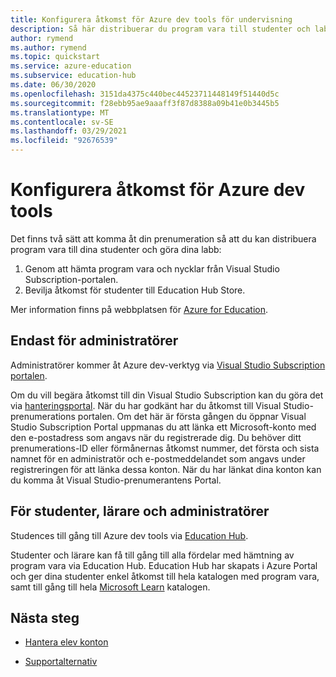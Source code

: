 ```yaml
---
title: Konfigurera åtkomst för Azure dev tools för undervisning
description: Så här distribuerar du program vara till studenter och labb.
author: rymend
ms.author: rymend
ms.topic: quickstart
ms.service: azure-education
ms.subservice: education-hub
ms.date: 06/30/2020
ms.openlocfilehash: 3151da4375c440bec44523711448149f51440d5c
ms.sourcegitcommit: f28ebb95ae9aaaff3f87d8388a09b41e0b3445b5
ms.translationtype: MT
ms.contentlocale: sv-SE
ms.lasthandoff: 03/29/2021
ms.locfileid: "92676539"
---
```

# <a name="setting-up-access-for-azure-dev-tools"></a>Konfigurera åtkomst för Azure dev tools

Det finns två sätt att komma åt din prenumeration så att du kan distribuera program vara till dina studenter och göra dina labb:
1. Genom att hämta program vara och nycklar från Visual Studio Subscription-portalen.
1. Bevilja åtkomst för studenter till Education Hub Store.

Mer information finns på webbplatsen för [Azure for Education](https://azureforeducation.microsoft.com).

## <a name="for-administrators-only"></a>Endast för administratörer  
Administratörer kommer åt Azure dev-verktyg via [Visual Studio Subscription portalen](https://my.visualstudio.com/).

Om du vill begära åtkomst till din Visual Studio Subscription kan du göra det via [hanteringsportal](https://azureforeducation.microsoft.com/account/Subscriptions). När du har godkänt har du åtkomst till Visual Studio-prenumerations portalen. Om det här är första gången du öppnar Visual Studio Subscription Portal uppmanas du att länka ett Microsoft-konto med den e-postadress som angavs när du registrerade dig. Du behöver ditt prenumerations-ID eller förmånernas åtkomst nummer, det första och sista namnet för en administratör och e-postmeddelandet som angavs under registreringen för att länka dessa konton. När du har länkat dina konton kan du komma åt Visual Studio-prenumerantens Portal.

## <a name="for-students-faculty-and-administrators"></a>För studenter, lärare och administratörer
Studences till gång till Azure dev tools via [Education Hub](https://aka.ms/devtoolsforteaching).

Studenter och lärare kan få till gång till alla fördelar med hämtning av program vara via Education Hub. Education Hub har skapats i Azure Portal och ger dina studenter enkel åtkomst till hela katalogen med program vara, samt till gång till hela [Microsoft Learn](/learn/) katalogen.

## <a name="next-steps"></a>Nästa steg
- [Hantera elev konton](manage-students.md)

- [Supportalternativ](program-support.md)
